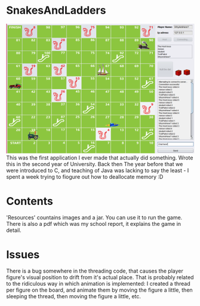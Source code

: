# SnakesAndLadders
![Screenshot of the game](Screenshots/illustration.png)
This was the first application I ever made that actually did something.
Wrote this in the second year of University. Back then The year before that we were introduced to C, and teaching of Java was lacking to say the least - I spent a week trying to fiogure out how to deallocate memory :D
 

# Contents
'Resources' countains images and a jar. You can use it to run the game. There is also a pdf which was my school report, it explains the game in detail. 

# Issues
There is a bug somewhere in the threading code, that causes the player figure's visual position to drift from it's actual place.
That is probably related to the ridiculous way in which animation is implemented: I created a thread per figure on the board, and animate them by moving the figure a little, then sleeping the thread, then moving the figure a little, etc. 

